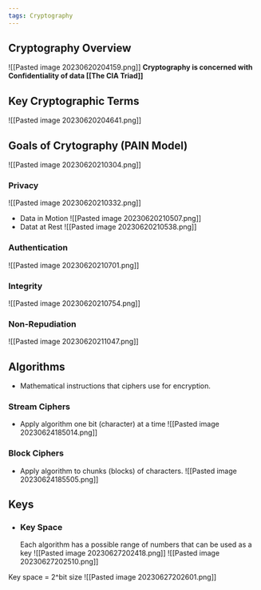 ```yaml
---
tags: Cryptography
---
```


## Cryptography Overview
![[Pasted image 20230620204159.png]]
**Cryptography is concerned with Confidentiality of data [[The CIA Triad]]**

## Key Cryptographic Terms
![[Pasted image 20230620204641.png]]

## Goals of Crytography (PAIN Model)

![[Pasted image 20230620210304.png]]

### Privacy
![[Pasted image 20230620210332.png]]
- Data in Motion
	![[Pasted image 20230620210507.png]]
- Datat at Rest
	![[Pasted image 20230620210538.png]]

### Authentication
![[Pasted image 20230620210701.png]]

### Integrity
![[Pasted image 20230620210754.png]]

### Non-Repudiation
![[Pasted image 20230620211047.png]]

## Algorithms
- Mathematical instructions that ciphers use for encryption.
### Stream Ciphers
- Apply algorithm one bit (character) at a time
![[Pasted image 20230624185014.png]]

### Block Ciphers
- Apply algorithm to chunks (blocks) of characters.
![[Pasted image 20230624185505.png]]

## Keys
- ### Key Space
	Each algorithm has a possible range of numbers that can be used as a key
	![[Pasted image 20230627202418.png]]
![[Pasted image 20230627202510.png]]

Key space = 2^bit size
![[Pasted image 20230627202601.png]]

